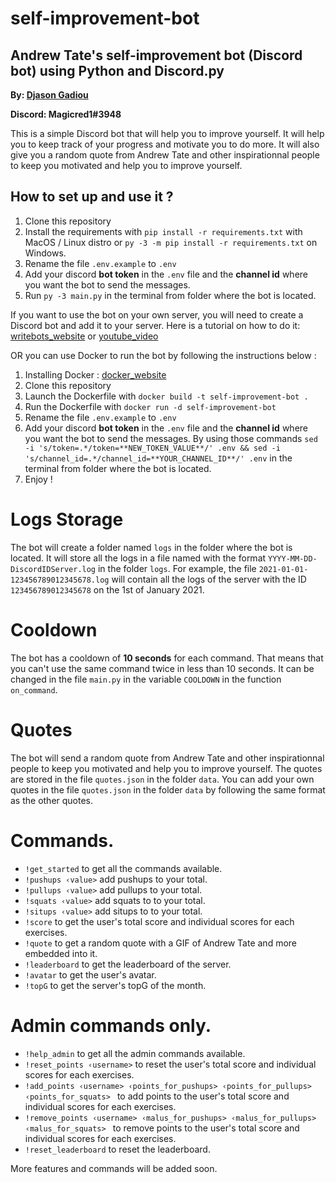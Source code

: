 # self-improvement-bot
## Andrew Tate's self-improvement bot (Discord bot) using Python and Discord.py
**By: [Djason Gadiou](https://github.com/Magicred-1/)**

**Discord: Magicred1#3948**

This is a simple Discord bot that will help you to improve yourself. 
It will help you to keep track of your progress and motivate you to do more. 
It will also give you a random quote from Andrew Tate and other inspirationnal people to keep you motivated and help you to improve yourself.

## How to set up and use it ?

1. Clone this repository
2. Install the requirements with `pip install -r requirements.txt` with MacOS / Linux distro or `py -3 -m pip install -r requirements.txt` on Windows.
3. Rename the file `.env.example` to `.env`
4. Add your discord **bot token** in the `.env` file and the **channel id** where you want the bot to send the messages.
5. Run `py -3 main.py` in the terminal from folder where the bot is located.

If you want to use the bot on your own server, you will need to create a Discord bot and add it to your server.
Here is a tutorial on how to do it: [writebots_website](https://www.writebots.com/discord-bot-token/) or [youtube_video](https://www.youtube.com/watch?v=SPTfmiYiuok)

OR you can use Docker to run the bot by following the instructions below :

1. Installing Docker : [docker_website](https://docs.docker.com/get-docker/)
2. Clone this repository
3. Launch the Dockerfile with `docker build -t self-improvement-bot .`
4. Run the Dockerfile with `docker run -d self-improvement-bot`
5. Rename the file `.env.example` to `.env`
6. Add your discord **bot token** in the `.env` file and the **channel id** where you want the bot to send the messages. By using those commands `sed -i 's/token=.*/token=**NEW_TOKEN_VALUE**/' .env && sed -i 's/channel_id=.*/channel_id=**YOUR_CHANNEL_ID**/' .env` in the terminal from folder where the bot is located.
5. Enjoy !

# Logs Storage

The bot will create a folder named `logs` in the folder where the bot is located.
It will store all the logs in a file named with the format `YYYY-MM-DD-DiscordIDServer.log` in the folder `logs`.
For example, the file `2021-01-01-123456789012345678.log` will contain all the logs of the server with the ID `123456789012345678` on the 1st of January 2021.

# Cooldown 

The bot has a cooldown of **10 seconds** for each command.
That means that you can't use the same command twice in less than 10 seconds.
It can be changed in the file `main.py` in the variable `COOLDOWN` in the function `on_command`.

# Quotes

The bot will send a random quote from Andrew Tate and other inspirationnal people to keep you motivated and help you to improve yourself.
The quotes are stored in the file `quotes.json` in the folder `data`.
You can add your own quotes in the file `quotes.json` in the folder `data` by following the same format as the other quotes.

# Commands.
- `!get_started` to get all the commands available.
- `!pushups ‹value>` add pushups to your total.
- `!pullups ‹value>` add pullups to your total.
- `!squats ‹value>` add squats to to your total.
- `!situps ‹value>` add situps to to your total.
- `!score` to get the user's total score and individual scores for each exercises.
- `!quote` to get a random quote with a GIF of Andrew Tate and more embedded into it.
- `!leaderboard` to get the leaderboard of the server.
- `!avatar` to get the user's avatar.
- `!topG` to get the server's topG of the month.

# Admin commands only.
- `!help_admin` to get all the admin commands available.
- `!reset_points ‹username>` to reset the user's total score and individual scores for each exercises.
- `!add_points ‹username> ‹points_for_pushups> ‹points_for_pullups> ‹points_for_squats> ` to add points to the user's total score and individual scores for each exercises.
- `!remove_points ‹username> ‹malus_for_pushups> ‹malus_for_pullups> ‹malus_for_squats> ` to remove points to the user's total score and individual scores for each exercises.
- `!reset_leaderboard` to reset the leaderboard.

More features and commands will be added soon.